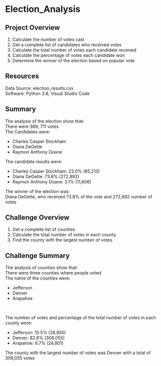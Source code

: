 # Election_Analysis
## Project Overview
1) Calculate the number of votes cast
2) Get a complete list of candidates who received votes
3) Calculate the total number of votes each candidate received
4) Calculate the percentage of votes each candidate won
5) Determine the winner of the election based on popular vote


## Resources
Data Source: election_results.csv<br>
Software: Python 3.8, Visual Studio Code

## Summary
The analysis of the election show that:<br>
There were 369, 711 votes <br>
The Candidates were: <br>
* Charles Casper Stockham
* Diana DeGette
* Raymon Anthony Doane

The candidate results were:
* Charles Casper Stockham: 23.0% (85,213)
* Diana DeGette: 73.8% (272,892)
* Raymon Anthony Doane: 3.1% (11,606)

The winner of the election was:<br>
Diana DeGette, who received 73.8% of the vote and 272,892 number of votes

## Challenge Overview
1) Get a complete list of counties<br>
2) Calculate the total number of votes in each county<br>
3) Find the county with the largest number of votes<br>

## Challenge Summary
The analysis of counties show that:<br>
There were three counties where people voted <br>
The name of the counties were:<br>
* Jefferson
* Denver
* Arapahoe<br>
<br>

The number of votes and percentage of the total number of votes in each county were:

* Jefferson: 10.5% (38,855)
* Denver: 82.8% (306,055)
* Arapahoe: 6.7% (24,801)

The county with the largest number of votes was Denver with a total of 306,055 votes

